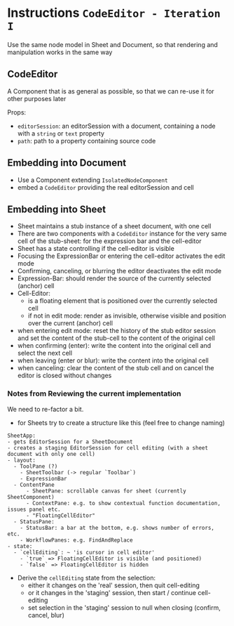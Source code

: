# Instructions `CodeEditor - Iteration I`

Use the same node model in Sheet and Document, so that rendering and manipulation works in the same way

## CodeEditor

A Component that is as general as possible, so that we can re-use it for other purposes later

Props:
  - `editorSession`: an editorSession with a document, containing a node with a `string` or `text` property
  - `path`: path to a property containing source code

## Embedding into Document

- Use a Component extending `IsolatedNodeComponent`
- embed a `CodeEditor` providing the real editorSession and cell

## Embedding into Sheet

- Sheet maintains a stub instance of a sheet document, with one cell
- There are two components with a `CodeEditor` instance for the very same
  cell of the stub-sheet: for the expression bar and the cell-editor
- Sheet has a state controlling if the cell-editor is visible
- Focusing the ExpressionBar or entering the cell-editor activates the edit mode
- Confirming, canceling, or blurring the editor deactivates the edit mode
- Expression-Bar: should render the source of the currently selected (anchor) cell
- Cell-Editor:
  - is a floating element that is positioned over the currently selected cell
  - if not in edit mode: render as invisible, otherwise visible and position over the current (anchor) cell
- when entering edit mode: reset the history of the stub editor session and set the content of the stub-cell to the content of the original cell
- when confirming (enter): write the content into the original cell and select the next cell
- when leaving (enter or blur): write the content into the original cell
- when canceling: clear the content of the stub cell and on cancel the editor is closed without changes

### Notes from Reviewing the current implementation

We need to re-factor a bit.

- for Sheets try to create a structure like this (feel free to change naming)
```
SheetApp:
- gets EditorSession for a SheetDocument
- creates a staging EditorSession for cell editing (with a sheet document with only one cell)
- layout:
  - ToolPane (?)
    - SheetToolbar (-> regular `Toolbar`)
    - ExpressionBar
  - ContentPane
      - SheetPane: scrollable canvas for sheet (currently SheetComponent)
      - ContextPane: e.g. to show contextual function documentation, issues panel etc.
      - "FloatingCellEditor"
  - StatusPane:
    - StatusBar: a bar at the bottom, e.g. shows number of errors, etc.
    - WorkflowPanes: e.g. FindAndReplace
- state:
  - `cellEditing`: ~ 'is cursor in cell editor'
    - `true` => FloatingCellEditor is visible (and positioned)
    - `false` => FloatingCellEditor is hidden
```
- Derive the `cellEditing` state from the selection:
  - either it changes on the 'real' session, then quit cell-editing
  - or it changes in the 'staging' session, then start / continue cell-editing
  - set selection in the 'staging' session to null when closing (confirm, cancel, blur)